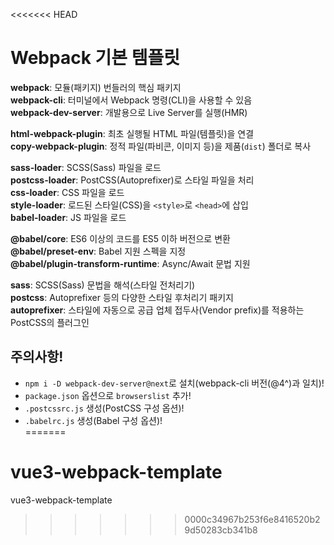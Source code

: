 <<<<<<< HEAD
# Webpack 기본 템플릿

**webpack**: 모듈(패키지) 번들러의 핵심 패키지<br>
**webpack-cli**: 터미널에서 Webpack 명령(CLI)을 사용할 수 있음<br>
**webpack-dev-server**: 개발용으로 Live Server를 실행(HMR)<br>

**html-webpack-plugin**: 최초 실행될 HTML 파일(템플릿)을 연결<br>
**copy-webpack-plugin**: 정적 파일(파비콘, 이미지 등)을 제품(`dist`) 폴더로 복사<br>

**sass-loader**: SCSS(Sass) 파일을 로드<br>
**postcss-loader**: PostCSS(Autoprefixer)로 스타일 파일을 처리<br>
**css-loader**: CSS 파일을 로드<br>
**style-loader**: 로드된 스타일(CSS)을 `<style>`로 `<head>`에 삽입<br>
**babel-loader**: JS 파일을 로드<br>

**@babel/core**: ES6 이상의 코드를 ES5 이하 버전으로 변환<br>
**@babel/preset-env**: Babel 지원 스펙을 지정<br>
**@babel/plugin-transform-runtime**: Async/Await 문법 지원<br>

**sass**: SCSS(Sass) 문법을 해석(스타일 전처리기)<br>
**postcss**: Autoprefixer 등의 다양한 스타일 후처리기 패키지<br>
**autoprefixer**: 스타일에 자동으로 공급 업체 접두사(Vendor prefix)를 적용하는 PostCSS의 플러그인<br>

## 주의사항!

- `npm i -D webpack-dev-server@next`로 설치(webpack-cli 버전(@4^)과 일치)!<br>
- `package.json` 옵션으로 `browserslist` 추가!<br>
- `.postcssrc.js` 생성(PostCSS 구성 옵션)!<br>
- `.babelrc.js` 생성(Babel 구성 옵션)!<br>
=======
# vue3-webpack-template
vue3-webpack-template
>>>>>>> 0000c34967b253f6e8416520b29d50283cb341b8
